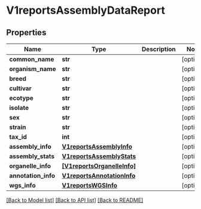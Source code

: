 # V1reportsAssemblyDataReport


## Properties
Name | Type | Description | Notes
------------ | ------------- | ------------- | -------------
**common_name** | **str** |  | [optional] 
**organism_name** | **str** |  | [optional] 
**breed** | **str** |  | [optional] 
**cultivar** | **str** |  | [optional] 
**ecotype** | **str** |  | [optional] 
**isolate** | **str** |  | [optional] 
**sex** | **str** |  | [optional] 
**strain** | **str** |  | [optional] 
**tax_id** | **int** |  | [optional] 
**assembly_info** | [**V1reportsAssemblyInfo**](V1reportsAssemblyInfo.md) |  | [optional] 
**assembly_stats** | [**V1reportsAssemblyStats**](V1reportsAssemblyStats.md) |  | [optional] 
**organelle_info** | [**[V1reportsOrganelleInfo]**](V1reportsOrganelleInfo.md) |  | [optional] 
**annotation_info** | [**V1reportsAnnotationInfo**](V1reportsAnnotationInfo.md) |  | [optional] 
**wgs_info** | [**V1reportsWGSInfo**](V1reportsWGSInfo.md) |  | [optional] 

[[Back to Model list]](../README.md#documentation-for-models) [[Back to API list]](../README.md#documentation-for-api-endpoints) [[Back to README]](../README.md)


